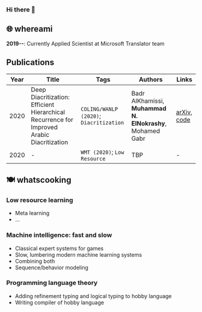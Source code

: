 ### Hi there 👋
## 🌐 whereami
**2019--**: Currently Applied Scientist at Microsoft Translator team

## Publications
| Year | Title | Tags | Authors | Links |
| - | - | - | - | - |
| 2020 | Deep Diacritization: Efficient Hierarchical Recurrence for Improved Arabic Diacritization | `COLING/WANLP (2020)`; `Diacritization` | Badr AlKhamissi, **Muhammad N. ElNokrashy**, Mohamed Gabr | [arXiv](https://arxiv.org/abs/2011.00538), [code](https://github.com/BKHMSI/deep-diacritization) |
| 2020 | - | `WMT (2020)`; `Low Resource` | TBP | - |

## 🍽 whatscooking
### Low resource learning
* Meta learning
* ...
### Machine intelligence: fast and slow
* Classical expert systems for games
* Slow, lumbering modern machine learning systems
* Combining both
* Sequence/behavior modeling
### Programming language theory
* Adding refinement typing and logical typing to hobby language
* Writing compiler of hobby language

<!--
**narfanar/narfanar** is a ✨ _special_ ✨ repository because its `README.md` (this file) appears on your GitHub profile.

Here are some ideas to get you started:

- 🔭 I’m currently working on ...
- 🌱 I’m currently learning ...
- 👯 I’m looking to collaborate on ...
- 🤔 I’m looking for help with ...
- 💬 Ask me about ...
- 📫 How to reach me: ...
- 😄 Pronouns: ...
- ⚡ Fun fact: ...
-->
